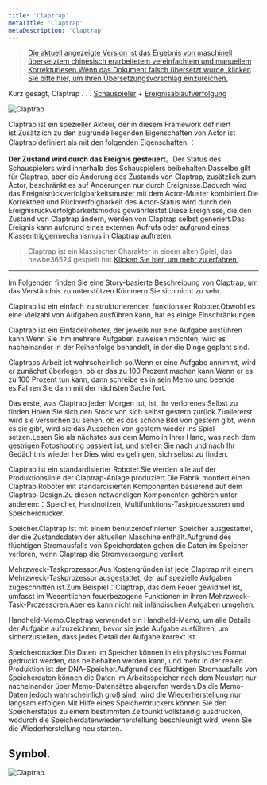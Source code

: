 ```yaml
---
title: 'Claptrap'
metaTitle: 'Claptrap'
metaDescription: 'Claptrap'
---
```


> [Die aktuell angezeigte Version ist das Ergebnis von maschinell übersetztem chinesisch erarbeitetem vereinfachtem und manuellem Korrekturlesen.Wenn das Dokument falsch übersetzt wurde, klicken Sie bitte hier, um Ihren Übersetzungsvorschlag einzureichen.](https://crwd.in/newbeclaptrap)

Kurz gesagt, Claptrap . . . [Schauspieler](/zh_Hans/2-Glossary/Actor-Pattern) + [Ereignisablaufverfolgung](/zh_Hans/2-Glossary/Event-Sourcing)

![Claptrap](/images/20190228-001.gif)

Claptrap ist ein spezieller Akteur, der in diesem Framework definiert ist.Zusätzlich zu den zugrunde liegenden Eigenschaften von Actor ist Claptrap definiert als mit den folgenden Eigenschaften.：

**Der Zustand wird durch das Ereignis gesteuert**。Der Status des Schauspielers wird innerhalb des Schauspielers beibehalten.Dasselbe gilt für Claptrap, aber die Änderung des Zustands von Claptrap, zusätzlich zum Actor, beschränkt es auf Änderungen nur durch Ereignisse.Dadurch wird das Ereignisrückverfolgbarkeitsmuster mit dem Actor-Muster kombiniert.Die Korrektheit und Rückverfolgbarkeit des Actor-Status wird durch den Ereignisrückverfolgbarkeitsmodus gewährleistet.Diese Ereignisse, die den Zustand von Claptrap ändern, werden von Claptrap selbst generiert.Das Ereignis kann aufgrund eines externen Aufrufs oder aufgrund eines Klassentriggermechanismus in Claptrap auftreten.

> Claptrap ist ein klassischer Charakter in einem alten Spiel, das newbe36524 gespielt hat.[Klicken Sie hier, um mehr zu erfahren.](https://zh.moegirl.org/%E5%B0%8F%E5%90%B5%E9%97%B9)

---

Im Folgenden finden Sie eine Story-basierte Beschreibung von Claptrap, um das Verständnis zu unterstützen.Kümmern Sie sich nicht zu sehr.

Claptrap ist ein einfach zu strukturierender, funktionaler Roboter.Obwohl es eine Vielzahl von Aufgaben ausführen kann, hat es einige Einschränkungen.

Claptrap ist ein Einfädelroboter, der jeweils nur eine Aufgabe ausführen kann.Wenn Sie ihm mehrere Aufgaben zuweisen möchten, wird es nacheinander in der Reihenfolge behandelt, in der die Dinge geplant sind.

Claptraps Arbeit ist wahrscheinlich so.Wenn er eine Aufgabe annimmt, wird er zunächst überlegen, ob er das zu 100 Prozent machen kann.Wenn er es zu 100 Prozent tun kann, dann schreibe es in sein Memo und beende es.Fahren Sie dann mit der nächsten Sache fort.

Das erste, was Claptrap jeden Morgen tut, ist, ihr verlorenes Selbst zu finden.Holen Sie sich den Stock von sich selbst gestern zurück.Zuallererst wird sie versuchen zu sehen, ob es das schöne Bild von gestern gibt, wenn es sie gibt, wird sie das Aussehen von gestern wieder ins Spiel setzen.Lesen Sie als nächstes aus dem Memo in Ihrer Hand, was nach dem gestrigen Fotoshooting passiert ist, und stellen Sie nach und nach Ihr Gedächtnis wieder her.Dies wird es gelingen, sich selbst zu finden.

Claptrap ist ein standardisierter Roboter.Sie werden alle auf der Produktionslinie der Claptrap-Anlage produziert.Die Fabrik montiert einen Claptrap Roboter mit standardisierten Komponenten basierend auf dem Claptrap-Design.Zu diesen notwendigen Komponenten gehören unter anderem:：Speicher, Handnotizen, Multifunktions-Taskprozessoren und Speicherdrucker.

Speicher.Claptrap ist mit einem benutzerdefinierten Speicher ausgestattet, der die Zustandsdaten der aktuellen Maschine enthält.Aufgrund des flüchtigen Stromausfalls von Speicherdaten gehen die Daten im Speicher verloren, wenn Claptrap die Stromversorgung verliert.

Mehrzweck-Taskprozessor.Aus Kostengründen ist jede Claptrap mit einem Mehrzweck-Taskprozessor ausgestattet, der auf spezielle Aufgaben zugeschnitten ist.Zum Beispiel：Claptrap, das dem Feuer gewidmet ist, umfasst im Wesentlichen feuerbezogene Funktionen in ihren Mehrzweck-Task-Prozessoren.Aber es kann nicht mit inländischen Aufgaben umgehen.

Handheld-Memo.Claptrap verwendet ein Handheld-Memo, um alle Details der Aufgabe aufzuzeichnen, bevor sie jede Aufgabe ausführen, um sicherzustellen, dass jedes Detail der Aufgabe korrekt ist.

Speicherdrucker.Die Daten im Speicher können in ein physisches Format gedruckt werden, das beibehalten werden kann, und mehr in der realen Produktion ist der DNA-Speicher.Aufgrund des flüchtigen Stromausfalls von Speicherdaten können die Daten im Arbeitsspeicher nach dem Neustart nur nacheinander über Memo-Datensätze abgerufen werden.Da die Memo-Daten jedoch wahrscheinlich groß sind, wird die Wiederherstellung nur langsam erfolgen.Mit Hilfe eines Speicherdruckers können Sie den Speicherstatus zu einem bestimmten Zeitpunkt vollständig ausdrucken, wodurch die Speicherdatenwiederherstellung beschleunigt wird, wenn Sie die Wiederherstellung neu starten.

## Symbol.

![Claptrap.](/images/claptrap_icons/claptrap.svg)
